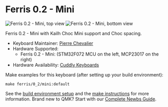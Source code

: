 # Ferris 0.2 - Mini

![Ferris 0.2 - Mini, top view](https://i.imgur.com/s3luptVh.jpg)
![Ferris 0.2 - Mini, bottom view](https://i.imgur.com/D4GxLQvh.jpg)


Ferris 0.2 - Mini with Kailh Choc Mini support and Choc spacing.

* Keyboard Maintainer: [Pierre Chevalier](https://github.com/pierrechevalier83)
* Hardware Supported:
    * Ferris 0.2 - Mini: (STM32F072 MCU on the left, MCP23017 on the right)
* Hardware Availability: [Cuddly Keyboards](https://cuddlykeyboards.com)

Make examples for this keyboard (after setting up your build environment):

    make ferris/0_2/mini:default

See the [build environment setup](https://docs.qmk.fm/#/getting_started_build_tools) and the [make instructions](https://docs.qmk.fm/#/getting_started_make_guide) for more information. Brand new to QMK? Start with our [Complete Newbs Guide](https://docs.qmk.fm/#/newbs).
